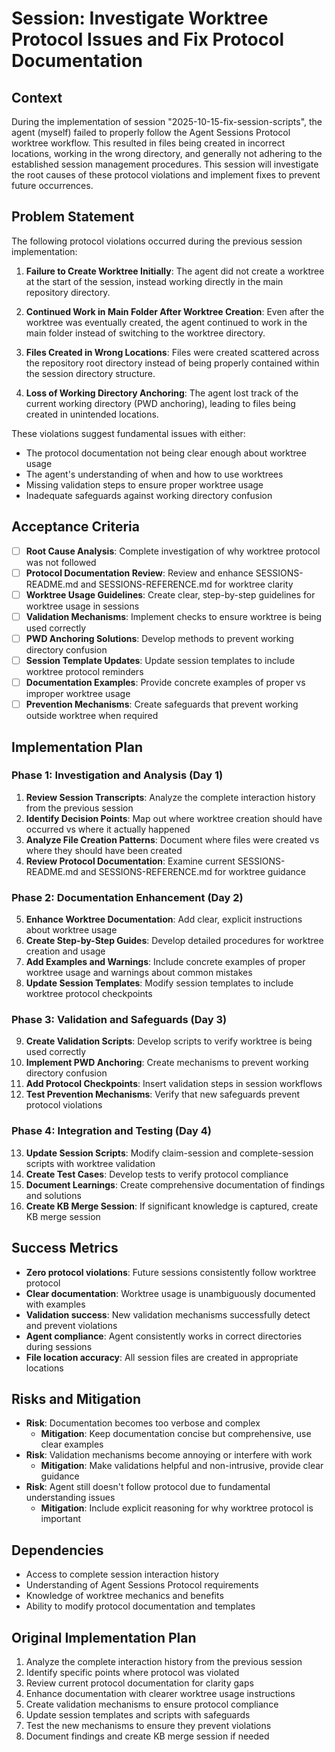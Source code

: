 # Session: Investigate Worktree Protocol Issues and Fix Protocol Documentation

## Context
During the implementation of session "2025-10-15-fix-session-scripts", the agent (myself) failed to properly follow the Agent Sessions Protocol worktree workflow. This resulted in files being created in incorrect locations, working in the wrong directory, and generally not adhering to the established session management procedures. This session will investigate the root causes of these protocol violations and implement fixes to prevent future occurrences.

## Problem Statement
The following protocol violations occurred during the previous session implementation:

1. **Failure to Create Worktree Initially**: The agent did not create a worktree at the start of the session, instead working directly in the main repository directory.

2. **Continued Work in Main Folder After Worktree Creation**: Even after the worktree was eventually created, the agent continued to work in the main folder instead of switching to the worktree directory.

3. **Files Created in Wrong Locations**: Files were created scattered across the repository root directory instead of being properly contained within the session directory structure.

4. **Loss of Working Directory Anchoring**: The agent lost track of the current working directory (PWD anchoring), leading to files being created in unintended locations.

These violations suggest fundamental issues with either:
- The protocol documentation not being clear enough about worktree usage
- The agent's understanding of when and how to use worktrees
- Missing validation steps to ensure proper worktree usage
- Inadequate safeguards against working directory confusion

## Acceptance Criteria
- [ ] **Root Cause Analysis**: Complete investigation of why worktree protocol was not followed
- [ ] **Protocol Documentation Review**: Review and enhance SESSIONS-README.md and SESSIONS-REFERENCE.md for worktree clarity
- [ ] **Worktree Usage Guidelines**: Create clear, step-by-step guidelines for worktree usage in sessions
- [ ] **Validation Mechanisms**: Implement checks to ensure worktree is being used correctly
- [ ] **PWD Anchoring Solutions**: Develop methods to prevent working directory confusion
- [ ] **Session Template Updates**: Update session templates to include worktree protocol reminders
- [ ] **Documentation Examples**: Provide concrete examples of proper vs improper worktree usage
- [ ] **Prevention Mechanisms**: Create safeguards that prevent working outside worktree when required

## Implementation Plan

### Phase 1: Investigation and Analysis (Day 1)
1. **Review Session Transcripts**: Analyze the complete interaction history from the previous session
2. **Identify Decision Points**: Map out where worktree creation should have occurred vs where it actually happened
3. **Analyze File Creation Patterns**: Document where files were created vs where they should have been created
4. **Review Protocol Documentation**: Examine current SESSIONS-README.md and SESSIONS-REFERENCE.md for worktree guidance

### Phase 2: Documentation Enhancement (Day 2)
5. **Enhance Worktree Documentation**: Add clear, explicit instructions about worktree usage
6. **Create Step-by-Step Guides**: Develop detailed procedures for worktree creation and usage
7. **Add Examples and Warnings**: Include concrete examples of proper worktree usage and warnings about common mistakes
8. **Update Session Templates**: Modify session templates to include worktree protocol checkpoints

### Phase 3: Validation and Safeguards (Day 3)
9. **Create Validation Scripts**: Develop scripts to verify worktree is being used correctly
10. **Implement PWD Anchoring**: Create mechanisms to prevent working directory confusion
11. **Add Protocol Checkpoints**: Insert validation steps in session workflows
12. **Test Prevention Mechanisms**: Verify that new safeguards prevent protocol violations

### Phase 4: Integration and Testing (Day 4)
13. **Update Session Scripts**: Modify claim-session and complete-session scripts with worktree validation
14. **Create Test Cases**: Develop tests to verify protocol compliance
15. **Document Learnings**: Create comprehensive documentation of findings and solutions
16. **Create KB Merge Session**: If significant knowledge is captured, create KB merge session

## Success Metrics
- **Zero protocol violations**: Future sessions consistently follow worktree protocol
- **Clear documentation**: Worktree usage is unambiguously documented with examples
- **Validation success**: New validation mechanisms successfully detect and prevent violations
- **Agent compliance**: Agent consistently works in correct directories during sessions
- **File location accuracy**: All session files are created in appropriate locations

## Risks and Mitigation
- **Risk**: Documentation becomes too verbose and complex
  - **Mitigation**: Keep documentation concise but comprehensive, use clear examples
- **Risk**: Validation mechanisms become annoying or interfere with work
  - **Mitigation**: Make validations helpful and non-intrusive, provide clear guidance
- **Risk**: Agent still doesn't follow protocol due to fundamental understanding issues
  - **Mitigation**: Include explicit reasoning for why worktree protocol is important

## Dependencies
- Access to complete session interaction history
- Understanding of Agent Sessions Protocol requirements
- Knowledge of worktree mechanics and benefits
- Ability to modify protocol documentation and templates

## Original Implementation Plan
1. Analyze the complete interaction history from the previous session
2. Identify specific points where protocol was violated
3. Review current protocol documentation for clarity gaps
4. Enhance documentation with clearer worktree usage instructions
5. Create validation mechanisms to ensure protocol compliance
6. Update session templates and scripts with safeguards
7. Test the new mechanisms to ensure they prevent violations
8. Document findings and create KB merge session if needed